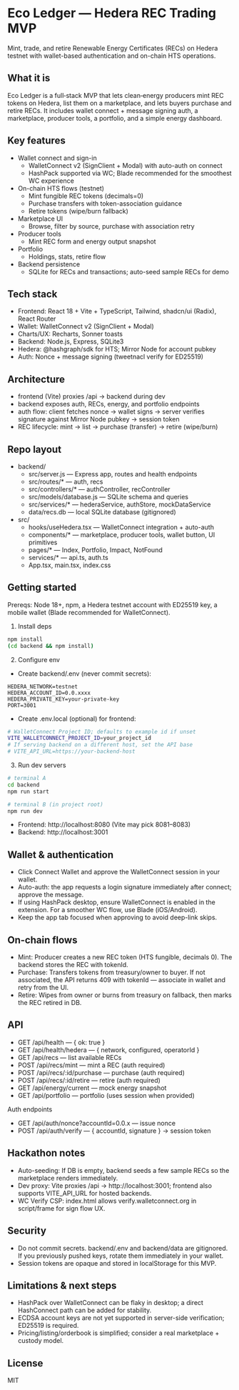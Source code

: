 # Eco Ledger — Hedera REC Trading MVP

Mint, trade, and retire Renewable Energy Certificates (RECs) on Hedera testnet with wallet-based authentication and on-chain HTS operations.

## What it is

Eco Ledger is a full‑stack MVP that lets clean‑energy producers mint REC tokens on Hedera, list them on a marketplace, and lets buyers purchase and retire RECs. It includes wallet connect + message signing auth, a marketplace, producer tools, a portfolio, and a simple energy dashboard.

## Key features

- Wallet connect and sign-in
	- WalletConnect v2 (SignClient + Modal) with auto-auth on connect
	- HashPack supported via WC; Blade recommended for the smoothest WC experience
- On-chain HTS flows (testnet)
	- Mint fungible REC tokens (decimals=0)
	- Purchase transfers with token-association guidance
	- Retire tokens (wipe/burn fallback)
- Marketplace UI
	- Browse, filter by source, purchase with association retry
- Producer tools
	- Mint REC form and energy output snapshot
- Portfolio
	- Holdings, stats, retire flow
- Backend persistence
	- SQLite for RECs and transactions; auto-seed sample RECs for demo

## Tech stack

- Frontend: React 18 + Vite + TypeScript, Tailwind, shadcn/ui (Radix), React Router
- Wallet: WalletConnect v2 (SignClient + Modal)
- Charts/UX: Recharts, Sonner toasts
- Backend: Node.js, Express, SQLite3
- Hedera: @hashgraph/sdk for HTS; Mirror Node for account pubkey
- Auth: Nonce + message signing (tweetnacl verify for ED25519)

## Architecture

- frontend (Vite) proxies /api → backend during dev
- backend exposes auth, RECs, energy, and portfolio endpoints
- auth flow: client fetches nonce → wallet signs → server verifies signature against Mirror Node pubkey → session token
- REC lifecycle: mint → list → purchase (transfer) → retire (wipe/burn)

## Repo layout

- backend/
	- src/server.js — Express app, routes and health endpoints
	- src/routes/* — auth, recs
	- src/controllers/* — authController, recController
	- src/models/database.js — SQLite schema and queries
	- src/services/* — hederaService, authStore, mockDataService
	- data/recs.db — local SQLite database (gitignored)
- src/
	- hooks/useHedera.tsx — WalletConnect integration + auto-auth
	- components/* — marketplace, producer tools, wallet button, UI primitives
	- pages/* — Index, Portfolio, Impact, NotFound
	- services/* — api.ts, auth.ts
	- App.tsx, main.tsx, index.css

## Getting started

Prereqs: Node 18+, npm, a Hedera testnet account with ED25519 key, a mobile wallet (Blade recommended for WalletConnect).

1) Install deps

```bash
npm install
(cd backend && npm install)
```

2) Configure env

- Create backend/.env (never commit secrets):

```properties
HEDERA_NETWORK=testnet
HEDERA_ACCOUNT_ID=0.0.xxxx
HEDERA_PRIVATE_KEY=your-private-key
PORT=3001
```

- Create .env.local (optional) for frontend:

```bash
# WalletConnect Project ID; defaults to example id if unset
VITE_WALLETCONNECT_PROJECT_ID=your_project_id
# If serving backend on a different host, set the API base
# VITE_API_URL=https://your-backend-host
```

3) Run dev servers

```bash
# terminal A
cd backend
npm run start

# terminal B (in project root)
npm run dev
```

- Frontend: http://localhost:8080 (Vite may pick 8081–8083)
- Backend: http://localhost:3001

## Wallet & authentication

- Click Connect Wallet and approve the WalletConnect session in your wallet.
- Auto-auth: the app requests a login signature immediately after connect; approve the message.
- If using HashPack desktop, ensure WalletConnect is enabled in the extension. For a smoother WC flow, use Blade (iOS/Android).
- Keep the app tab focused when approving to avoid deep-link skips.

## On-chain flows

- Mint: Producer creates a new REC token (HTS fungible, decimals 0). The backend stores the REC with tokenId.
- Purchase: Transfers tokens from treasury/owner to buyer. If not associated, the API returns 409 with tokenId — associate in wallet and retry from the UI.
- Retire: Wipes from owner or burns from treasury on fallback, then marks the REC retired in DB.

## API

- GET /api/health — { ok: true }
- GET /api/health/hedera — { network, configured, operatorId }
- GET /api/recs — list available RECs
- POST /api/recs/mint — mint a REC (auth required)
- POST /api/recs/:id/purchase — purchase (auth required)
- POST /api/recs/:id/retire — retire (auth required)
- GET /api/energy/current — mock energy snapshot
- GET /api/portfolio — portfolio (uses session when provided)

Auth endpoints

- GET /api/auth/nonce?accountId=0.0.x — issue nonce
- POST /api/auth/verify — { accountId, signature } → session token

## Hackathon notes

- Auto-seeding: If DB is empty, backend seeds a few sample RECs so the marketplace renders immediately.
- Dev proxy: Vite proxies /api → http://localhost:3001; frontend also supports VITE_API_URL for hosted backends.
- WC Verify CSP: index.html allows verify.walletconnect.org in script/frame for sign flow UX.

## Security

- Do not commit secrets. backend/.env and backend/data are gitignored. If you previously pushed keys, rotate them immediately in your wallet.
- Session tokens are opaque and stored in localStorage for this MVP.

## Limitations & next steps

- HashPack over WalletConnect can be flaky in desktop; a direct HashConnect path can be added for stability.
- ECDSA account keys are not yet supported in server-side verification; ED25519 is required.
- Pricing/listing/orderbook is simplified; consider a real marketplace + custody model.

## License

MIT

